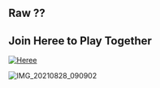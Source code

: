 ## Raw ??

## Join Heree to Play Together
[![Heree](https://img.shields.io/badge/Heree%20-25D366?style=for-the-badge&logo=whatsapp&logoColor=white)](https://chat.whatsapp.com/Ij7zZoDTDgHAi9TTfzu0ay)

![IMG_20210828_090902](https://user-images.githubusercontent.com/84166927/132025106-0c7b9833-fd5f-4b30-b7ee-62ce0713ec41.jpg)
